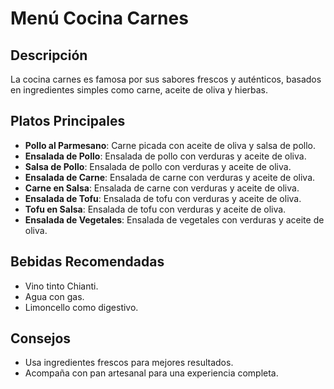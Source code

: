 # Menú Cocina Carnes

## Descripción
La cocina carnes es famosa por sus sabores frescos y auténticos, basados en ingredientes simples como carne, aceite de oliva y hierbas.

## Platos Principales
- **Pollo al Parmesano**: Carne picada con aceite de oliva y salsa de pollo.
- **Ensalada de Pollo**: Ensalada de pollo con verduras y aceite de oliva.
- **Salsa de Pollo**: Ensalada de pollo con verduras y aceite de oliva.
- **Ensalada de Carne**: Ensalada de carne con verduras y aceite de oliva.
- **Carne en Salsa**: Ensalada de carne con verduras y aceite de oliva.
- **Ensalada de Tofu**: Ensalada de tofu con verduras y aceite de oliva.
- **Tofu en Salsa**: Ensalada de tofu con verduras y aceite de oliva.
- **Ensalada de Vegetales**: Ensalada de vegetales con verduras y aceite de oliva.

## Bebidas Recomendadas
- Vino tinto Chianti.
- Agua con gas.
- Limoncello como digestivo.

## Consejos
- Usa ingredientes frescos para mejores resultados.
- Acompaña con pan artesanal para una experiencia completa.